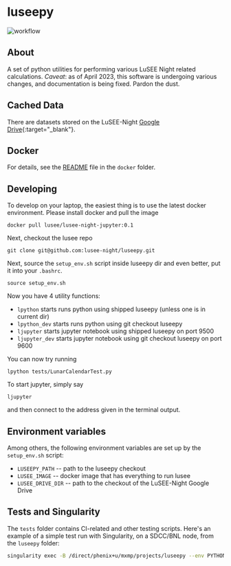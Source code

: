# luseepy
![workflow](https://github.com/lusee-night/luseepy/actions/workflows/luseepy-test.yml/badge.svg)

## About
A set of python utilities for performing various LuSEE Night related calculations.
_Caveat_: as of April 2023, this software is undergoing various changes, and documentation
is being fixed. Pardon the dust.

## Cached Data

There are datasets stored on the LuSEE-Night [Google Drive](https://drive.google.com/drive/folders/0AM52i9DVjqkAUk9PVA){:target="_blank"}.

## Docker
For details, see the [README](docker/README.md) file in the `docker` folder.

## Developing

To develop on your laptop, the easiest thing is to use the latest docker environment.
Please install docker and pull the image

```
docker pull lusee/lusee-night-jupyter:0.1
```
Next, checkout the lusee repo
```
git clone git@github.com:lusee-night/luseepy.git
```

Next, source the `setup_env.sh` script inside luseepy dir and even better, put it into your `.bashrc`.

```
source setup_env.sh
```

Now you have 4 utility functions:
 * `lpython` starts runs python using shipped luseepy (unless one is in current dir)
 * `lpython_dev` starts runs python using git checkout luseepy 
 * `ljupyter` starts jupyter notebook using shipped luseepy on port 9500
 * `ljupyter_dev` starts jupyter notebook using git checkout luseepy on port 9600
 
You can now try running
```
lpython tests/LunarCalendarTest.py
```
To start jupyter, simply say
```
ljupyter
```
and then connect to the address given in the terminal output.

## Environment variables

Among others, the following environment variables are set up by the `setup_env.sh` script:

 * `LUSEEPY_PATH` -- path to the luseepy checkout
 * `LUSEE_IMAGE` -- docker image that has everything to run lusee
 * `LUSEE_DRIVE_DIR` -- path to the checkout of the LuSEE-Night Google Drive


## Tests and Singularity

The `tests` folder contains CI-related and other testing scripts. Here's an example
of a simple test run with Singularity, on a SDCC/BNL node, from the `luseepy` folder:

```bash
singularity exec -B /direct/phenix+u/mxmp/projects/luseepy --env PYTHONPATH=/direct/phenix+u/mxmp/projects/luseepy docker://lusee/lusee-night-foundation:0.1 ./tests/LunarCalendarTest.py
```

